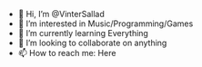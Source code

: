 - 👋 Hi, I’m @VinterSallad
- 👀 I’m interested in Music/Programming/Games
- 🌱 I’m currently learning Everything
- 💞️ I’m looking to collaborate on anything
- 📫 How to reach me: Here

<!---
VinterSallad/VinterSallad is a ✨ special ✨ repository because its `README.md` (this file) appears on your GitHub profile.
You can click the Preview link to take a look at your changes.
--->
